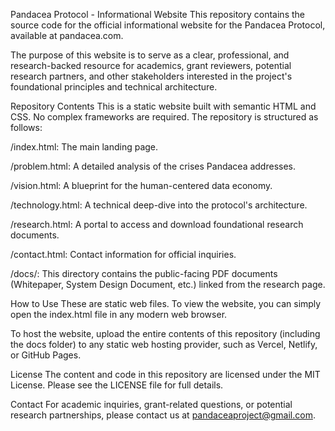 Pandacea Protocol - Informational Website
This repository contains the source code for the official informational website for the Pandacea Protocol, available at pandacea.com.

The purpose of this website is to serve as a clear, professional, and research-backed resource for academics, grant reviewers, potential research partners, and other stakeholders interested in the project's foundational principles and technical architecture.

Repository Contents
This is a static website built with semantic HTML and CSS. No complex frameworks are required. The repository is structured as follows:

/index.html: The main landing page.

/problem.html: A detailed analysis of the crises Pandacea addresses.

/vision.html: A blueprint for the human-centered data economy.

/technology.html: A technical deep-dive into the protocol's architecture.

/research.html: A portal to access and download foundational research documents.

/contact.html: Contact information for official inquiries.

/docs/: This directory contains the public-facing PDF documents (Whitepaper, System Design Document, etc.) linked from the research page.

How to Use
These are static web files. To view the website, you can simply open the index.html file in any modern web browser.

To host the website, upload the entire contents of this repository (including the docs folder) to any static web hosting provider, such as Vercel, Netlify, or GitHub Pages.

License
The content and code in this repository are licensed under the MIT License. Please see the LICENSE file for full details.

Contact
For academic inquiries, grant-related questions, or potential research partnerships, please contact us at pandaceaproject@gmail.com.